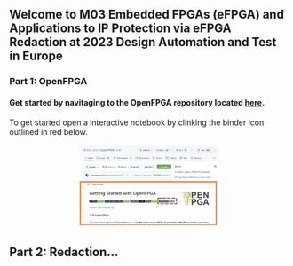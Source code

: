 ## Welcome to M03 Embedded FPGAs (eFPGA) and Applications to IP Protection via eFPGA Redaction at 2023 Design Automation and Test in Europe

### Part 1: OpenFPGA

#### Get started by navitaging to the OpenFPGA repository located [here](https://github.com/lnis-uofu/OpenFPGA).

To get started open a interactive notebook by clinking the binder icon outlined in red below.

 <p align="center">
  <img src="images/binder_link.png" width="50%" height="50%">
</p>


## Part 2: Redaction...
